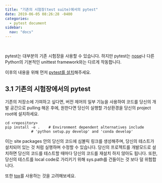 ```yaml
---
title: "기존의 시험장(test suite)에서의 pytest"
date: 2019-06-05 08:26:28 -0400
categories:
  - pytest document
sidebar:
  nav: "docs"
---
```

<br>


pytest는 대부분의 기존 시험장을 사용할 수 있습니다. 하지만 pytest는 [nose]("chapter_16")나 다른 Python의 기본적인 unittest framework와는 다르게 작동합니다.

이후의 내용을 위해 먼저 [pytest를 설치]("https://github.com/19-1-skku-oss/2019-1-OSS-L1/blob/master/doc/kr/1.%20installation%20and%20getting%20start.md")해주세요.
<br>

3.1 기존의 시험장에서의 pytest
---
기존의 저장소에 기여하고 싶다면, 버전 제어의 일부 기능을 사용하여 코드를 당신의 개발 공간으로 pulling 해온 후에, 원한다면 당신이 실행할 가상환경을 당신의 project root에 설치하세요.
```
cd <repository>
pip install -e .    # Environment dependent alternatives include
		    # 'python setup.py develop' and 'conda develop'
```
이는 site packages 안의 당신의 코드에 심볼릭 링크를 생성해주며, 당신의 테스트가 설치되어 있는 것 처럼 실행하며 수정할 수 있습니다.
당신의 프로젝트를 개발모드로 설치하면 당신의 코드를 테스트할 때마다 당신의 코드를 재설치 하지 않아도 됩니다. 또한, 당신의 테스트를 local code로  가리키기 위해 sys.path를 건들이는 것 보다 덜 위험합니다.

또한 [tox]("chapter_23.4")를 사용하는 것을 고려해보세요.
